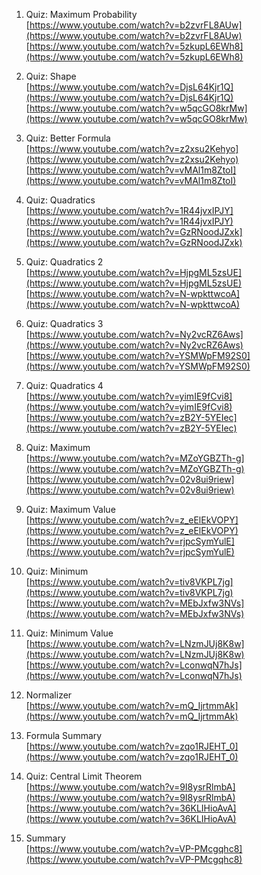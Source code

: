 <div tabindex="-1" id="notebook" class="border-box-sizing">

<div class="container" id="notebook-container">

<div class="cell border-box-sizing text_cell rendered">

<div class="inner_cell">

<div class="text_cell_render border-box-sizing rendered_html">

1.  Quiz: Maximum Probability  
    [https://www.youtube.com/watch?v=b2zvrFL8AUw](https://www.youtube.com/watch?v=b2zvrFL8AUw)  
    [https://www.youtube.com/watch?v=5zkupL6EWh8](https://www.youtube.com/watch?v=5zkupL6EWh8)  

2.  Quiz: Shape  
    [https://www.youtube.com/watch?v=DjsL64Kjr1Q](https://www.youtube.com/watch?v=DjsL64Kjr1Q)  
    [https://www.youtube.com/watch?v=w5qcGO8krMw](https://www.youtube.com/watch?v=w5qcGO8krMw)  

3.  Quiz: Better Formula  
    [https://www.youtube.com/watch?v=z2xsu2Kehyo](https://www.youtube.com/watch?v=z2xsu2Kehyo)  
    [https://www.youtube.com/watch?v=vMAl1m8ZtoI](https://www.youtube.com/watch?v=vMAl1m8ZtoI)  

4.  Quiz: Quadratics  
    [https://www.youtube.com/watch?v=1R44jvxIPJY](https://www.youtube.com/watch?v=1R44jvxIPJY)  
    [https://www.youtube.com/watch?v=GzRNoodJZxk](https://www.youtube.com/watch?v=GzRNoodJZxk)  

5.  Quiz: Quadratics 2  
    [https://www.youtube.com/watch?v=HjpgML5zsUE](https://www.youtube.com/watch?v=HjpgML5zsUE)  
    [https://www.youtube.com/watch?v=N-wpkttwcoA](https://www.youtube.com/watch?v=N-wpkttwcoA)  

6.  Quiz: Quadratics 3  
    [https://www.youtube.com/watch?v=Ny2vcRZ6Aws](https://www.youtube.com/watch?v=Ny2vcRZ6Aws)  
    [https://www.youtube.com/watch?v=YSMWpFM92S0](https://www.youtube.com/watch?v=YSMWpFM92S0)  

7.  Quiz: Quadratics 4  
    [https://www.youtube.com/watch?v=yimIE9fCvi8](https://www.youtube.com/watch?v=yimIE9fCvi8)  
    [https://www.youtube.com/watch?v=zB2Y-5YEIec](https://www.youtube.com/watch?v=zB2Y-5YEIec)  

8.  Quiz: Maximum  
    [https://www.youtube.com/watch?v=MZoYGBZTh-g](https://www.youtube.com/watch?v=MZoYGBZTh-g)  
    [https://www.youtube.com/watch?v=02v8ui9riew](https://www.youtube.com/watch?v=02v8ui9riew)  

9.  Quiz: Maximum Value  
    [https://www.youtube.com/watch?v=z_eElEkVOPY](https://www.youtube.com/watch?v=z_eElEkVOPY)  
    [https://www.youtube.com/watch?v=rjpcSymYulE](https://www.youtube.com/watch?v=rjpcSymYulE)  

10.  Quiz: Minimum  
    [https://www.youtube.com/watch?v=tiv8VKPL7jg](https://www.youtube.com/watch?v=tiv8VKPL7jg)  
    [https://www.youtube.com/watch?v=MEbJxfw3NVs](https://www.youtube.com/watch?v=MEbJxfw3NVs)  

11.  Quiz: Minimum Value  
    [https://www.youtube.com/watch?v=LNzmJUj8K8w](https://www.youtube.com/watch?v=LNzmJUj8K8w)  
    [https://www.youtube.com/watch?v=LconwqN7hJs](https://www.youtube.com/watch?v=LconwqN7hJs)  

12.  Normalizer  
    [https://www.youtube.com/watch?v=mQ_IjrtmmAk](https://www.youtube.com/watch?v=mQ_IjrtmmAk)  

13.  Formula Summary  
    [https://www.youtube.com/watch?v=zqo1RJEHT_0](https://www.youtube.com/watch?v=zqo1RJEHT_0)  

14.  Quiz: Central Limit Theorem  
    [https://www.youtube.com/watch?v=9I8ysrRlmbA](https://www.youtube.com/watch?v=9I8ysrRlmbA)  
    [https://www.youtube.com/watch?v=36KLIHioAvA](https://www.youtube.com/watch?v=36KLIHioAvA)  

15.  Summary  
    [https://www.youtube.com/watch?v=VP-PMcgqhc8](https://www.youtube.com/watch?v=VP-PMcgqhc8)  

</div>

</div>

</div>

</div>

</div>